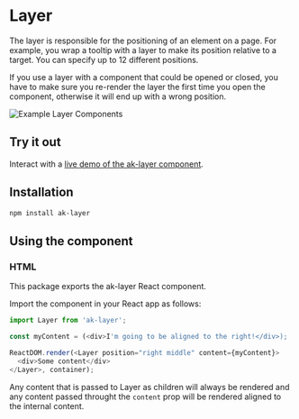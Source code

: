 # Layer

The layer is responsible for the positioning of an element on a page. For example, you wrap a tooltip with a layer to make its position relative to a target. You can specify up to 12 different positions.

If you use a layer with a component that could be opened or closed, you have to make sure you re-render the layer the first time you open the component, otherwise it will end up with a wrong position.

![Example Layer Components](https://bytebucket.org/atlassian/atlaskit/raw/@BITBUCKET_COMMIT@/packages/ak-layer/docs/Layer.png)

## Try it out

Interact with a [live demo of the ak-layer component](https://aui-cdn.atlassian.com/atlaskit/stories/ak-layer/@VERSION@/).

## Installation

```sh
npm install ak-layer
```

## Using the component

### HTML

This package exports the ak-layer React component.

Import the component in your React app as follows:

```js
import Layer from 'ak-layer';

const myContent = (<div>I'm going to be aligned to the right!</div>);

ReactDOM.render(<Layer position="right middle" content={myContent}>
  <div>Some content</div>
</Layer>, container);
```

Any content that is passed to Layer as children will always be rendered and any content passed throught the `content` prop will be rendered aligned to the internal content.
